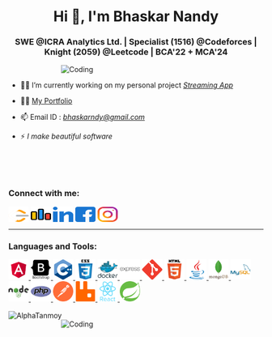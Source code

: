 <h1 align="center">Hi 👋, I'm Bhaskar Nandy</h1>
<h3 align="center">SWE @ICRA Analytics Ltd. | Specialist (1516) @Codeforces | Knight (2059) @Leetcode | BCA'22 + MCA'24</h3>
<img align="right" alt="Coding" width="400" src="https://cdn.dribbble.com/users/330915/screenshots/3587000/10_coding_dribbble.gif">
<br>

- 👨‍💻 I’m currently working on my personal project *<a href="https://github.com/bhaskar4k/Streaming-App">Streaming App</a>*


- 👨‍💻 [My Portfolio](https://bhaskar-nandy.vercel.app/)

- 📫 Email ID : *bhaskarndy@gmail.com*

<!-- - 📄 Know about my experiences [https://drive.google.com/file/d/1m3OREySmds5GBxjZeJT6ybAChAK8bGN0/view](https://drive.google.com/file/d/1m3OREySmds5GBxjZeJT6ybAChAK8bGN0/view) -->

- ⚡ *I make beautiful software*

<br>
<br>
<br>

<!-- <iframe src="https://bhaskar-nandy.vercel.app/"></iframe> -->

<h3 align="left">Connect with me:</h3>
<p align="left">
    <a href="https://leetcode.com/u/bhaskar_op/" target="blank"><img align="center" src="./Logo/leet-code.svg" alt="Leetcode" height="30" width="40" title="Leetcode" /></a>
    <a href="https://codeforces.com/profile/bhaskar_op" target="blank"><img align="center" src="./Logo/codeforces.svg" alt="Codeforces" height="30" width="40" title="Codeforces" /></a>
    <a href="https://www.linkedin.com/in/bhaskar-nandy/" target="blank"><img align="center" src="./Logo/linked-in-alt.svg" alt="Linkedin" height="30" width="40" title="LinkedIn"/></a>
    <a href="https://www.facebook.com/profile.php?id=100023023191362" target="blank"><img align="center" src="./Logo/facebook.svg" alt="Facebook" height="30" width="40" title="Facebook"/></a>
    <a href="https://www.instagram.com/brainlagged_engineer/" target="blank"><img align="center" src="./Logo/instagram.svg" alt="Instagram" height="30" width="40" title="Instagram" /></a>
</p>

<hr color="blue" height="2">

<h3 align="left">Languages and Tools:</h3>
<p align="left"> 
<a href="https://angular.io" target="_blank" rel="noreferrer"> 
<img src="./Logo/angular.svg" alt="angular" width="40" height="40" margin="3"/> </a> 

<a href="https://getbootstrap.com" target="_blank" rel="noreferrer"> 
<img src="./Logo/bootstrap-plain-wordmark.svg" alt="bootstrap" width="40" height="40" margin="3"/> </a> 

<a href="https://www.w3schools.com/cpp/" target="_blank" rel="noreferrer"> 
<img src="./Logo/cplusplus-original.svg" alt="cplusplus" width="40" height="40" margin="3"/> </a> 

<a href="https://www.w3schools.com/css/" target="_blank" rel="noreferrer"> 
<img src="./Logo/css3-original-wordmark.svg" alt="css3" width="40" height="40" margin="3"/> </a> 

<a href="https://www.docker.com/" target="_blank" rel="noreferrer"> 
<img src="./Logo/docker-original-wordmark.svg" alt="docker" width="40" height="40" margin="3"/> </a> 

<a href="https://expressjs.com" target="_blank" rel="noreferrer"> 
<img src="./Logo/express-original-wordmark.svg" alt="express" width="40" height="40" margin="3"/> </a> 

<a href="https://git-scm.com/" target="_blank" rel="noreferrer"> 
<img src="./Logo/git-scm-icon.svg" alt="git" width="40" height="40" margin="3"/> </a> 

<a href="https://www.w3.org/html/" target="_blank" rel="noreferrer"> 
<img src="./Logo/html5-original-wordmark.svg" alt="html5" width="40" height="40" margin="3"/> </a> 

<a href="https://www.java.com" target="_blank" rel="noreferrer"> 
<img src="./Logo//java-original.svg" alt="java" width="40" height="40" margin="3"/> </a> 

<a href="https://www.mongodb.com/" target="_blank" rel="noreferrer"> 
<img src="./Logo/mongodb-original-wordmark.svg" alt="mongodb" width="40" height="40" margin="3"/> </a> 

<a href="https://www.mysql.com/" target="_blank" rel="noreferrer"> 
<img src="./Logo/mysql-original-wordmark.svg" alt="mysql" width="40" height="40" margin="3"/> </a> 

<a href="https://nodejs.org" target="_blank" rel="noreferrer"> 
<img src="./Logo/nodejs-original-wordmark.svg" alt="nodejs" width="40" height="40" margin="3"/> </a> 

<a href="https://www.php.net" target="_blank" rel="noreferrer"> 
<img src="./Logo/php-original.svg" alt="php" width="40" height="40" margin="3"/> </a> 

<a href="https://postman.com" target="_blank" rel="noreferrer"> 
<img src="./Logo/getpostman-icon.svg" alt="postman" width="40" height="40" margin="3"/> </a> 

<a href="https://www.rabbitmq.com" target="_blank" rel="noreferrer"> 
<img src="./Logo/rabbitmq-icon.svg" alt="rabbitMQ" width="40" height="40" margin="3"/> </a> 

<a href="https://reactjs.org/" target="_blank" rel="noreferrer"> 
<img src="./Logo/react-original-wordmark.svg" alt="react" width="40" height="40" margin="3"/> </a> 

<a href="https://spring.io/" target="_blank" rel="noreferrer"> 
<img src="./Logo/springio-icon.svg" alt="spring" width="40" height="40" margin="3"/> </a> 


<p margin="auto"><img align="center" width="50%" src="https://github-readme-stats.vercel.app/api/top-langs?username=bhaskar4k&show_icons=true&locale=en&layout=compact" alt="AlphaTanmoy"/>
<img align="right" alt="Coding" width="400" src="https://media3.giphy.com/media/Ll22OhMLAlVDb8UQWe/source.gif"></p>